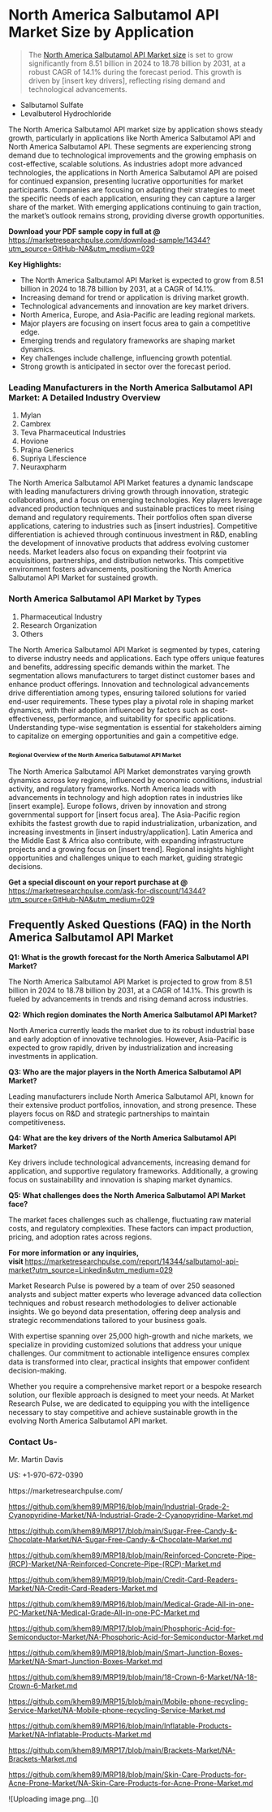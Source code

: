 <h1>North America Salbutamol API Market&nbsp;Size by Application</h1><blockquote><p>The <a href="https://marketresearchpulse.com/download-sample/14344?utm_source=GitHub-NA&amp;utm_medium=029">North America Salbutamol API Market size</a> is set to grow significantly from 8.51 billion in 2024 to 18.78 billion by 2031, at a robust CAGR of 14.1% during the forecast period. This growth is driven by [insert key drivers], reflecting rising demand and technological advancements.</p></blockquote><ul><li>Salbutamol Sulfate<li> Levalbuterol Hydrochloride</li></ul><p>The North America Salbutamol API market size by application shows steady growth, particularly in applications like North America Salbutamol API and North America Salbutamol API. These segments are experiencing strong demand due to technological improvements and the growing emphasis on cost-effective, scalable solutions. As industries adopt more advanced technologies, the applications in North America Salbutamol API are poised for continued expansion, presenting lucrative opportunities for market participants. Companies are focusing on adapting their strategies to meet the specific needs of each application, ensuring they can capture a larger share of the market. With emerging applications continuing to gain traction, the market’s outlook remains strong, providing diverse growth opportunities.</p><p><strong>Download your PDF sample copy in full at @ </strong><a href="https://marketresearchpulse.com/download-sample/14344?utm_source=GitHub-NA&amp;utm_medium=029">https://marketresearchpulse.com/download-sample/14344?utm_source=GitHub-NA&amp;utm_medium=029</a></p><p><strong>Key Highlights: </strong></p><ul><li>The North America Salbutamol API Market is expected to grow from 8.51 billion in 2024 to 18.78 billion by 2031, at a CAGR of 14.1%.</li><li>Increasing demand for trend or application is driving market growth.</li><li>Technological advancements and innovation are key market drivers.</li><li>North America, Europe, and Asia-Pacific are leading regional markets.</li><li>Major players are focusing on insert focus area to gain a competitive edge.</li><li>Emerging trends and regulatory frameworks are shaping market dynamics.</li><li>Key challenges include challenge, influencing growth potential.</li><li>Strong growth is anticipated in sector over the forecast period.</li></ul><h3>Leading Manufacturers in the North America Salbutamol API Market: A Detailed Industry Overview</h3><ol><li>Mylan</li><li>Cambrex</li><li>Teva Pharmaceutical Industries</li><li>Hovione</li><li>Prajna Generics</li><li>Supriya Lifescience</li><li>Neuraxpharm</li></ol><div class="flex max-w-full flex-col flex-grow"><div class="min-h-8 text-message flex w-full flex-col items-end gap-2 whitespace-normal break-words [.text-message+&amp;]:mt-5" dir="auto" data-message-author-role="assistant" data-message-id="fd8432e4-4910-450d-b182-61b7bfb0a01f" data-message-model-slug="gpt-4o"><div class="flex w-full flex-col gap-1 empty:hidden first:pt-[3px]"><div class="markdown prose w-full break-words dark:prose-invert light"><p>The North America Salbutamol API Market features a dynamic landscape with leading manufacturers driving growth through innovation, strategic collaborations, and a focus on emerging technologies. Key players leverage advanced production techniques and sustainable practices to meet rising demand and regulatory requirements. Their portfolios often span diverse applications, catering to industries such as [insert industries]. Competitive differentiation is achieved through continuous investment in R&amp;D, enabling the development of innovative products that address evolving customer needs. Market leaders also focus on expanding their footprint via acquisitions, partnerships, and distribution networks. This competitive environment fosters advancements, positioning the North America Salbutamol API Market for sustained growth.</p></div></div></div></div><h3>North America Salbutamol API Market by Types</h3><ol><li>Pharmaceutical Industry<li> Research Organization<li> Others</li></ol><div class="flex max-w-full flex-col flex-grow"><div class="min-h-8 text-message flex w-full flex-col items-end gap-2 whitespace-normal break-words [.text-message+&amp;]:mt-5" dir="auto" data-message-author-role="assistant" data-message-id="084470be-0bb7-4664-bddf-5156b4f41249" data-message-model-slug="gpt-4o-mini"><div class="flex w-full flex-col gap-1 empty:hidden first:pt-[3px]"><div class="markdown prose w-full break-words dark:prose-invert light"><p>The North America Salbutamol API Market is segmented by types, catering to diverse industry needs and applications. Each type offers unique features and benefits, addressing specific demands within the market. The segmentation allows manufacturers to target distinct customer bases and enhance product offerings. Innovation and technological advancements drive differentiation among types, ensuring tailored solutions for varied end-user requirements. These types play a pivotal role in shaping market dynamics, with their adoption influenced by factors such as cost-effectiveness, performance, and suitability for specific applications. Understanding type-wise segmentation is essential for stakeholders aiming to capitalize on emerging opportunities and gain a competitive edge.</p></div></div></div></div><h3><span style="font-size: 11px;">Regional Overview of the North America Salbutamol API Market</span></h3><div class="flex max-w-full flex-col flex-grow"><div class="min-h-8 text-message flex w-full flex-col items-end gap-2 whitespace-normal break-words [.text-message+&amp;]:mt-5" dir="auto" data-message-author-role="assistant" data-message-id="e9038762-ce64-4e30-91c9-9bd413514231" data-message-model-slug="gpt-4o-mini"><div class="flex w-full flex-col gap-1 empty:hidden first:pt-[3px]"><div class="markdown prose w-full break-words dark:prose-invert light"><p>The North America Salbutamol API Market demonstrates varying growth dynamics across key regions, influenced by economic conditions, industrial activity, and regulatory frameworks. North America leads with advancements in technology and high adoption rates in industries like [insert example]. Europe follows, driven by innovation and strong governmental support for [insert focus area]. The Asia-Pacific region exhibits the fastest growth due to rapid industrialization, urbanization, and increasing investments in [insert industry/application]. Latin America and the Middle East &amp; Africa also contribute, with expanding infrastructure projects and a growing focus on [insert trend]. Regional insights highlight opportunities and challenges unique to each market, guiding strategic decisions.</p></div></div></div></div><p><strong>Get a special discount on your report purchase at @ </strong><a href="https://marketresearchpulse.com/ask-for-discount/14344?utm_source=GitHub-NA&amp;utm_medium=029">https://marketresearchpulse.com/ask-for-discount/14344?utm_source=GitHub-NA&amp;utm_medium=029</a></p><h2>Frequently Asked Questions (FAQ) in the North America Salbutamol API Market</h2><p><strong>Q1: What is the growth forecast for the North America Salbutamol API Market?</strong></p><p>The North America Salbutamol API Market is projected to grow from 8.51 billion in 2024 to 18.78 billion by 2031, at a CAGR of 14.1%. This growth is fueled by advancements in trends and rising demand across industries.</p><p><strong>Q2: Which region dominates the North America Salbutamol API Market?</strong></p><p>North America currently leads the market due to its robust industrial base and early adoption of innovative technologies. However, Asia-Pacific is expected to grow rapidly, driven by industrialization and increasing investments in application.</p><p><strong>Q3: Who are the major players in the North America Salbutamol API Market?</strong></p><p>Leading manufacturers include North America Salbutamol API, known for their extensive product portfolios, innovation, and strong presence. These players focus on R&amp;D and strategic partnerships to maintain competitiveness.</p><p><strong>Q4: What are the key drivers of the North America Salbutamol API Market?</strong></p><p>Key drivers include technological advancements, increasing demand for application, and supportive regulatory frameworks. Additionally, a growing focus on sustainability and innovation is shaping market dynamics.</p><p><strong>Q5: What challenges does the North America Salbutamol API Market face?</strong></p><p>The market faces challenges such as challenge, fluctuating raw material costs, and regulatory complexities. These factors can impact production, pricing, and adoption rates across regions.</p><p><strong>For more information or any inquiries, visit&nbsp;</strong><a href="https://marketresearchpulse.com/report/14344/salbutamol-api-market?utm_source=Linkedin&utm_medium=029">https://marketresearchpulse.com/report/14344/salbutamol-api-market?utm_source=Linkedin&utm_medium=029</a></p><p>Market Research Pulse is powered by a team of over 250 seasoned analysts and subject matter experts who leverage advanced data collection techniques and robust research methodologies to deliver actionable insights. We go beyond data presentation, offering deep analysis and strategic recommendations tailored to your business goals.</p><p>With expertise spanning over 25,000 high-growth and niche markets, we specialize in providing customized solutions that address your unique challenges. Our commitment to actionable intelligence ensures complex data is transformed into clear, practical insights that empower confident decision-making.</p><p>Whether you require a comprehensive market report or a bespoke research solution, our flexible approach is designed to meet your needs. At Market Research Pulse, we are dedicated to equipping you with the intelligence necessary to stay competitive and achieve sustainable growth in the evolving North America Salbutamol API market.</p><h3><strong>Contact Us-</strong></h3><p>Mr. Martin Davis</p><p>US: +1-970-672-0390</p><p>https://marketresearchpulse.com/</p><p><a href="https://github.com/khem89/MRP16/blob/main/Industrial-Grade-2-Cyanopyridine-Market/NA-Industrial-Grade-2-Cyanopyridine-Market.md">https://github.com/khem89/MRP16/blob/main/Industrial-Grade-2-Cyanopyridine-Market/NA-Industrial-Grade-2-Cyanopyridine-Market.md</a></p><p><a href="https://github.com/khem89/MRP17/blob/main/Sugar-Free-Candy-&-Chocolate-Market/NA-Sugar-Free-Candy-&-Chocolate-Market.md">https://github.com/khem89/MRP17/blob/main/Sugar-Free-Candy-&-Chocolate-Market/NA-Sugar-Free-Candy-&-Chocolate-Market.md</a></p><p><a href="https://github.com/khem89/MRP18/blob/main/Reinforced-Concrete-Pipe-(RCP)-Market/NA-Reinforced-Concrete-Pipe-(RCP)-Market.md">https://github.com/khem89/MRP18/blob/main/Reinforced-Concrete-Pipe-(RCP)-Market/NA-Reinforced-Concrete-Pipe-(RCP)-Market.md</a></p><p><a href="https://github.com/khem89/MRP19/blob/main/Credit-Card-Readers-Market/NA-Credit-Card-Readers-Market.md">https://github.com/khem89/MRP19/blob/main/Credit-Card-Readers-Market/NA-Credit-Card-Readers-Market.md</a></p><p><a href="https://github.com/khem89/MRP16/blob/main/Medical-Grade-All-in-one-PC-Market/NA-Medical-Grade-All-in-one-PC-Market.md">https://github.com/khem89/MRP16/blob/main/Medical-Grade-All-in-one-PC-Market/NA-Medical-Grade-All-in-one-PC-Market.md</a></p><p><a href="https://github.com/khem89/MRP17/blob/main/Phosphoric-Acid-for-Semiconductor-Market/NA-Phosphoric-Acid-for-Semiconductor-Market.md">https://github.com/khem89/MRP17/blob/main/Phosphoric-Acid-for-Semiconductor-Market/NA-Phosphoric-Acid-for-Semiconductor-Market.md</a></p><p><a href="https://github.com/khem89/MRP18/blob/main/Smart-Junction-Boxes-Market/NA-Smart-Junction-Boxes-Market.md">https://github.com/khem89/MRP18/blob/main/Smart-Junction-Boxes-Market/NA-Smart-Junction-Boxes-Market.md</a></p><p><a href="https://github.com/khem89/MRP19/blob/main/18-Crown-6-Market/NA-18-Crown-6-Market.md">https://github.com/khem89/MRP19/blob/main/18-Crown-6-Market/NA-18-Crown-6-Market.md</a></p><p><a href="https://github.com/khem89/MRP15/blob/main/Mobile-phone-recycling-Service-Market/NA-Mobile-phone-recycling-Service-Market.md">https://github.com/khem89/MRP15/blob/main/Mobile-phone-recycling-Service-Market/NA-Mobile-phone-recycling-Service-Market.md</a></p><p><a href="https://github.com/khem89/MRP16/blob/main/Inflatable-Products-Market/NA-Inflatable-Products-Market.md">https://github.com/khem89/MRP16/blob/main/Inflatable-Products-Market/NA-Inflatable-Products-Market.md</a></p><p><a href="https://github.com/khem89/MRP17/blob/main/Brackets-Market/NA-Brackets-Market.md">https://github.com/khem89/MRP17/blob/main/Brackets-Market/NA-Brackets-Market.md</a></p><p><a href="https://github.com/khem89/MRP18/blob/main/Skin-Care-Products-for-Acne-Prone-Market/NA-Skin-Care-Products-for-Acne-Prone-Market.md">https://github.com/khem89/MRP18/blob/main/Skin-Care-Products-for-Acne-Prone-Market/NA-Skin-Care-Products-for-Acne-Prone-Market.md</a></p>
![Uploading image.png…]()
